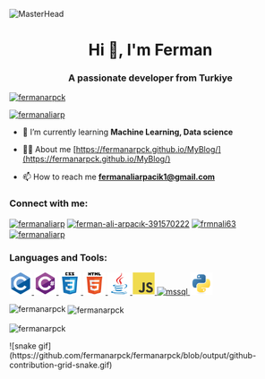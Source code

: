 ![MasterHead](https://www.codecademy.com/resources/blog/wp-content/uploads/2023/08/How-Chat-GPT-Can-Help-You-Learn-More-Programming-languages.webp)
<h1 align="center">Hi 👋, I'm Ferman</h1>
<h3 align="center">A passionate developer from Turkiye</h3>

<p align="left"> <a href="https://github.com/ryo-ma/github-profile-trophy"><img src="https://github-profile-trophy.vercel.app/?username=fermanarpck" alt="fermanarpck" /></a> </p>

<p align="left"> <a href="https://twitter.com/fermanaliarp" target="blank"><img src="https://img.shields.io/twitter/follow/fermanaliarp?logo=twitter&style=for-the-badge" alt="fermanaliarp" /></a> </p>

- 🌱 I’m currently learning **Machine Learning, Data science**

- 👨‍💻 About me [https://fermanarpck.github.io/MyBlog/](https://fermanarpck.github.io/MyBlog/)

- 📫 How to reach me **fermanaliarpacik1@gmail.com**

<h3 align="left">Connect with me:</h3>
<p align="left">
<a href="https://twitter.com/fermanaliarp" target="blank"><img align="center" src="https://raw.githubusercontent.com/rahuldkjain/github-profile-readme-generator/master/src/images/icons/Social/twitter.svg" alt="fermanaliarp" height="30" width="40" /></a>
<a href="https://linkedin.com/in/ferman-ali-arpacık-391570222" target="blank"><img align="center" src="https://raw.githubusercontent.com/rahuldkjain/github-profile-readme-generator/master/src/images/icons/Social/linked-in-alt.svg" alt="ferman-ali-arpacık-391570222" height="30" width="40" /></a>
<a href="https://fb.com/frmnali63" target="blank"><img align="center" src="https://raw.githubusercontent.com/rahuldkjain/github-profile-readme-generator/master/src/images/icons/Social/facebook.svg" alt="frmnali63" height="30" width="40" /></a>
<a href="https://instagram.com/fermanaliarp" target="blank"><img align="center" src="https://raw.githubusercontent.com/rahuldkjain/github-profile-readme-generator/master/src/images/icons/Social/instagram.svg" alt="fermanaliarp" height="30" width="40" /></a>
</p>

<h3 align="left">Languages and Tools:</h3>
<p align="left"> <a href="https://www.cprogramming.com/" target="_blank" rel="noreferrer"> <img src="https://raw.githubusercontent.com/devicons/devicon/master/icons/c/c-original.svg" alt="c" width="40" height="40"/> </a> <a href="https://www.w3schools.com/cs/" target="_blank" rel="noreferrer"> <img src="https://raw.githubusercontent.com/devicons/devicon/master/icons/csharp/csharp-original.svg" alt="csharp" width="40" height="40"/> </a> <a href="https://www.w3schools.com/css/" target="_blank" rel="noreferrer"> <img src="https://raw.githubusercontent.com/devicons/devicon/master/icons/css3/css3-original-wordmark.svg" alt="css3" width="40" height="40"/> </a> <a href="https://www.w3.org/html/" target="_blank" rel="noreferrer"> <img src="https://raw.githubusercontent.com/devicons/devicon/master/icons/html5/html5-original-wordmark.svg" alt="html5" width="40" height="40"/> </a> <a href="https://www.java.com" target="_blank" rel="noreferrer"> <img src="https://raw.githubusercontent.com/devicons/devicon/master/icons/java/java-original.svg" alt="java" width="40" height="40"/> </a> <a href="https://developer.mozilla.org/en-US/docs/Web/JavaScript" target="_blank" rel="noreferrer"> <img src="https://raw.githubusercontent.com/devicons/devicon/master/icons/javascript/javascript-original.svg" alt="javascript" width="40" height="40"/> </a> <a href="https://www.microsoft.com/en-us/sql-server" target="_blank" rel="noreferrer"> <img src="https://www.svgrepo.com/show/303229/microsoft-sql-server-logo.svg" alt="mssql" width="40" height="40"/> </a> <a href="https://www.python.org" target="_blank" rel="noreferrer"> <img src="https://raw.githubusercontent.com/devicons/devicon/master/icons/python/python-original.svg" alt="python" width="40" height="40"/> </a> </p>

<p><img align="left" src="https://github-readme-stats.vercel.app/api/top-langs?username=fermanarpck&show_icons=true&locale=en&layout=compact" alt="fermanarpck" /></p>

<p>&nbsp;<img align="center" src="https://github-readme-stats.vercel.app/api?username=fermanarpck&show_icons=true&locale=en" alt="fermanarpck" /></p>

<p><img align="center" src="https://github-readme-streak-stats.herokuapp.com/?user=fermanarpck&" alt="fermanarpck" /></p>
![snake gif](https://github.com/fermanarpck/fermanarpck/blob/output/github-contribution-grid-snake.gif)
